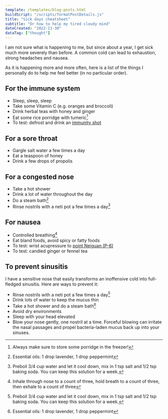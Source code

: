 ```yaml
---
template: /templates/blog-posts.html
buildScript: "/scripts/formatPostDetails.js"
title: "Sick days cheatsheet"
subtitle: "Or how to help my tired cloudy mind"
dateCreated: "2022-11-30"
dataTag: ["thought"]
---
```


I am not sure what is happening to me, but since about a year, I get sick much more severely than before. A common cold can lead to exhaustion, strong headaches and nausea.

As it is happening more and more often, here is a list of the things I personally do to help me feel better (in no particular order).

## For the immune system

- Sleep, sleep, sleep
- Take some Vitamin C (e.g. oranges and broccoli)
- Drink herbal teas with honey and ginger
- Eat some rice porridge with tumeric[^1]
- To test: defrost and drink an [immunity shot](https://www.bonappetit.com/story/homemade-ginger-shots)

## For a sore throat

- Gargle salt water a few times a day
- Eat a teaspoon of honey
- Drink a few drops of propolis

## For a congested nose

- Take a hot shower
- Drink a lot of water throughout the day
- Do a steam bath[^2]
- Rinse nostrils with a neti pot a few times a day[^3]

## For nausea

- Controlled breathing[^4]
- Eat bland foods, avoid spicy or fatty foods
- To test: wrist acupressure to [point Neiguan (P-6)](https://www.youtube.com/watch?v=XNDoQm8wxHg&t=25s)
- To test: candied ginger or fennel tea

## To prevent sinusitis

I have a sensitive nose that easily transforms an inoffensive cold into full-fledged sinusitis. Here are ways to prevent it:

- Rinse nostrils with a neti pot a few times a day[^3]
- Drink lots of water to keep the mucus thin
- Take a hot shower and do a steam bath[^2]
- Avoid dry environments
- Sleep with your head elevated
- Blow your nose gently, one nostril at a time. Forceful blowing can irritate the nasal passages and propel bacteria-laden mucus back up into your sinuses.

[^1]: Always make sure to store some porridge in the freezer!
[^2]: Essential oils: 1 drop lavender, 1 drop peppermint
[^3]: Preboil 3/4 cup water and let it cool down, mix in 1&nbsp;tsp salt and 1/2&nbsp;tsp baking soda. You can keep this solution for a week.
[^4]: Inhale through nose to a count of three, hold breath to a count of three, then exhale to a count of three

